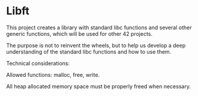 # Libft

This project creates a library with standard libc functions and several other generic functions, which will be used for other 42 projects.

The purpose is not to reinvent the wheels, but to help us develop a deep understanding of the standard libc functions and how to use them.

Technical considerations:

Allowed functions: malloc, free, write.

All heap allocated memory space must be properly freed when necessary.

